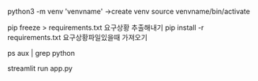 python3 -m venv 'venvname'   ->create venv
source venvname/bin/activate  

pip freeze > requirements.txt   요구상황 추출해내기
pip install -r requirements.txt 요구상황파일있을때 가져오기

ps aux | grep python


streamlit run app.py

